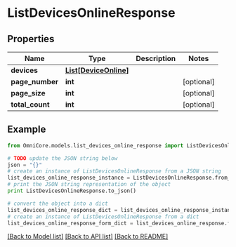 # ListDevicesOnlineResponse


## Properties
Name | Type | Description | Notes
------------ | ------------- | ------------- | -------------
**devices** | [**List[DeviceOnline]**](DeviceOnline.md) |  | 
**page_number** | **int** |  | [optional] 
**page_size** | **int** |  | [optional] 
**total_count** | **int** |  | [optional] 

## Example

```python
from OmniCore.models.list_devices_online_response import ListDevicesOnlineResponse

# TODO update the JSON string below
json = "{}"
# create an instance of ListDevicesOnlineResponse from a JSON string
list_devices_online_response_instance = ListDevicesOnlineResponse.from_json(json)
# print the JSON string representation of the object
print ListDevicesOnlineResponse.to_json()

# convert the object into a dict
list_devices_online_response_dict = list_devices_online_response_instance.to_dict()
# create an instance of ListDevicesOnlineResponse from a dict
list_devices_online_response_form_dict = list_devices_online_response.from_dict(list_devices_online_response_dict)
```
[[Back to Model list]](../README.md#documentation-for-models) [[Back to API list]](../README.md#documentation-for-api-endpoints) [[Back to README]](../README.md)


